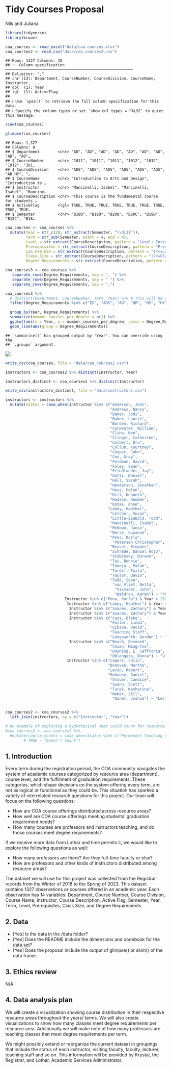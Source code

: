 Tidy Courses Proposal
================
Nils and Juliana

``` r
library(tidyverse)
library(broom)
```

``` r
coa_courses <- read_excel("data/coa-courses.xlsx")
coa_courses2 <- read_csv("data/coa_courses2.csv")
```

    ## Rows: 1327 Columns: 15
    ## ── Column specification ────────────────────────────────────────────────────────
    ## Delimiter: ","
    ## chr (13): Department, CourseNumber, CourseDivision, CourseName, Instructor, ...
    ## dbl  (1): Year
    ## lgl  (1): ActiveFlag
    ## 
    ## ℹ Use `spec()` to retrieve the full column specification for this data.
    ## ℹ Specify the column types or set `show_col_types = FALSE` to quiet this message.

``` r
view(coa_courses)
```

``` r
glimpse(coa_courses)
```

    ## Rows: 1,327
    ## Columns: 8
    ## $ Department        <chr> "AD", "AD", "AD", "AD", "AD", "AD", "AD", "AD", "AD"…
    ## $ CourseNumber      <chr> "1011", "1011", "1011", "1012", "1012", "1012", "101…
    ## $ CourseDivision    <chr> "ADS", "ADS", "ADS", "ADS", "ADS", "ADS", "AD HY", "…
    ## $ CourseName        <chr> "Introduction to Arts and Design", "Introduction to …
    ## $ Instructor        <chr> "Mancinelli, Isabel", "Mancinelli, Isabel", "Mancine…
    ## $ CourseDescription <chr> "This course is the fundamental course for students …
    ## $ ActiveFlag        <lgl> TRUE, TRUE, TRUE, TRUE, TRUE, TRUE, TRUE, TRUE, TRUE…
    ## $ Semester          <chr> "B18Q", "B19Q", "B20Q", "B20C", "B19B", "B18C", "B18…

``` r
coa_courses <- coa_courses %>%
  mutate(Year = str_c(20, str_extract(Semester, "\\d{2}")),
         Term = str_sub(Semester, start = 4, end = 4),
         Level = str_extract(CourseDescription, pattern = "Level: Intermediate|Level: Introductory|Level: Advanced"),
         Prerequisites = str_extract(CourseDescription, pattern = "Prerequisites[^.]+"),
         Lab_Fee_USD = str_extract(CourseDescription, pattern = "(?<=Lab fee\\: \\$)[^.]+"),
         Class_Size = str_extract(CourseDescription, pattern = "(?<=Class limit\\: )[^.]+"), # Try adapting for course fee
         Degree_Requirements = str_extract(CourseDescription, pattern = "(?<=Meets the following degree requirements\\: ).*"))

coa_courses3 <- coa_courses %>%
   separate_rows(Degree_Requirements, sep = ", ") %>%
   separate_rows(Degree_Requirements, sep = " ") %>%
   separate_rows(Degree_Requirements, sep = ",")

coa_courses3 %>%
  # distinct(Department, CourseNumber, Term, Year) %>% # This will be added to drop duplicates
  filter(Degree_Requirements %in% c("ES", "ADS", "AD", "QR", "HS", "HY")) %>%

  group_by(Year, Degree_Requirements) %>%
  summarize(number_courses_per_degree = n()) %>%
  ggplot(aes(x = Year, y = number_courses_per_degree, color = Degree_Requirements)) +
  geom_line(aes(group = Degree_Requirements))
```

    ## `summarise()` has grouped output by 'Year'. You can override using the
    ## `.groups` argument.

![](proposal_files/figure-gfm/import-data-add-variables-1.png)<!-- -->

``` r
write_csv(coa_courses, file = "data/coa_courses2.csv")
```

``` r
instructors <- coa_courses2 %>% distinct(Instructor, Year)

instructors_distinct <- coa_courses2 %>% distinct(Instructor)

write_csv(instructors_distinct, file = "data/instructors.csv")

instructors <- instructors %>%
  mutate(Status = case_when(Instructor %in% c("Anderson, John", 
                                              "Andrews, Nancy",
                                              "Baker, Jodi",
                                              "Baker, Laurie",
                                              "Borden, Richard",
                                              "Carpenter, William",
                                              "Cline, Ken",
                                              "Clinger, Catherine",
                                              "Colbert, Dru",
                                              "Collum, Kourtney",
                                              "Cooper, John",
                                              "Cox, Gray",
                                              "Feldman, David",
                                              "Foley, Sean",
                                              "Friedlander, Jay",
                                              "Gatti, Daniel",
                                              "Hall, Sarah",
                                              "Henderson, Jonathan",
                                              "Hess, Helen",
                                              "Hill, Kenneth",
                                              "Hudson, Reuben",
                                              "Kozak, Anne",
                                             "Lakey, Heather",
                                              "Letcher, Susan",
                                              "Little-Siebold, Todd",
                                              "Mancinelli, Isabel",
                                              "McKown, Jamie",
                                              "Morse, Suzanne",
                                              "Pena, Karla",
                                               "Petersen Christopher",
                                              "Ressel, Stephen",
                                              "Schrade, Daniel Kojo",
                                              "Stabinsky, Doreen",
                                              "Tai, Bonnie",
                                              "Taneja , Palak",
                                              "Tardif, Twila",
                                              "Taylor, Davis",
                                              "Todd, Sean",
                                               "van Vliet, Netta",
                                                "Visvader, John",
                                                "Waldron, Karen") ~ "Permanent Faculty",
                          Instructor %in% c("Pena, Karla") & Year > 2023 ~ "Lecturer",
                           Instructor %in% c("Lakey, Heather") & Year < 2021 ~ "Ajunct",
                            Instructor %in% c("Soares, Zachary") & Year >= 2022 ~ "Teaching Staff",
                            Instructor %in% c("Soares, Zachary") & Year < 2022 ~ "Adjunct",
                            Instructor %in% c("Cass, Blake", 
                                              "Fuller, Linda",
                                              "Gibson, David",
                                              "Teaching Staff",
                                              "Longsworth, Gordon") ~ "Teaching Staff",
                            Instructor %in% c("Beach, Desmond",
                                              "Chien, Ming-Tso",
                                              "Downing, E. Saffronia",
                                              "Oblongata, Donna") ~ "Visitor",
                           Instructor %in% c("Capers, Colin",
                                             "Donovan, Martha",
                                             "Levin, Robert",
                                             "Mahoney, Daniel",
                                              "Stover, Candice",
                                              "Swann, Scott",
                                              "Turok, Katharine",
                                              "Weber, Jill",
                                               "Winer, Joshua") ~ "Lecturer", TRUE ~ "Adjunct"))


coa_courses2 <- coa_courses2 %>%
  left_join(instructors, by = c("Instructor", "Year"))

# An example of exploring a hypothetical what could count for resource area requirements
#coa_courses2 <- coa_courses2 %>%
  #mutate(course_counts = case_when(Status %in% c("Permanent Teaching Staff", "Permanent full-time", "Permanent part-time")) ~ "Count",
        # TRUE ~ "Doesn't Count")
```

## 1. Introduction

Every term during the registration period, the COA community navigates
the system of academic courses categorized by resource area
(department), course level, and the fulfillment of graduation
requirements. These categories, which shape decisions on the system
offering every term, are not as logical or functional as they could be.
This situation has sparked a variety of interrelated research questions
for this project. Our team will focus on the following questions:

- How are COA course offerings distributed across resource areas?
- How well are COA course offerings meeting students’ graduation
  requirement needs?
- How many courses are professors and instructors teaching, and do those
  courses meet degree requirements?

If we receive more data from Lothar and time permits it, we would like
to explore the following questions as well:

- How many professors are there? Are they full-time faculty or else?
- How are professors and other kinds of instructors distributed among
  resource areas?

The dataset we will use for this project was collected from the
Registrar records from the Winter of 2018 to the Spring of 2023. This
dataset contains 1327 observations or courses offered in an academic
year. Each observation has 14 variables: Department, Course Number,
Course Division, Course Name, Instructor, Course Description, Active
Flag, Semester, Year, Term, Level, Prerequisites, Class Size, and Degree
Requirements

## 2. Data

- \[Yes\] Is the data in the /data folder?
- \[Yes\] Does the README include the dimensions and codebook for the
  data set?
- \[Yes\] Does the proposal include the output of glimpse() or skim() of
  the data frame.

## 3. Ethics review

N/A

## 4. Data analysis plan

We will create a visualization showing course distribution in their
respective resource areas throughout the years/ terms. We will also
create visualizations to show how many classes meet degree requirements
per resource area. Additionally we will make note of how many professors
are teaching classes that meet degree requirements per term.

We might possibly extend or reorganize the current dataset in groupings
that include the status of each instructor, visiting faculty, faculty,
lecturer, teaching staff and so on. This information will be provided by
Krystal, the Registrar, and Lothar, Academic Services Administrator.
